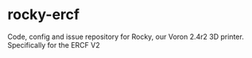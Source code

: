 # rocky-ercf
Code, config and issue repository for Rocky, our Voron 2.4r2 3D printer. Specifically for the ERCF V2

